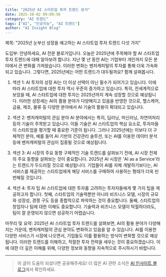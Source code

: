 ```yaml
---
title: "2025년 AI 스타트업 투자 트렌드 분석"
date: 2025-10-02 09:09:56
category: "AI 트렌드"
tags: ["AI", "인공지능", "AI 트렌드"]
author: "AI Insight Blog"
---
```


제목: "2025년 눈부신 성장을 예고하는 AI 스타트업 투자 트렌드 다섯 가지"

도입부: 
안녕하세요, AI 전문 블로거입니다. 오늘은 2025년에 주목해야 할 AI 스타트업 투자 트렌드에 대해 알아보려 합니다. 지난 몇 년 동안 AI는 기업부터 개인까지 모든 분야에서 큰 변화를 가져왔습니다. 이러한 변화는 벤처캐피털의 투자를 통해 더욱 가속화되고 있습니다. 그렇다면, 2025년에는 어떤 트렌드가 대두될까요? 함께 살펴봅시다.

1. 섹션 1: AI 투자의 성장
AI는 더 이상 선택이 아닌 필수가 되어가고 있습니다. 이에 따라 AI 스타트업에 대한 투자 역시 꾸준히 증가하고 있습니다. 특히, 전세계적으로 보았을 때, AI 스타트업에 대한 투자는 2025년까지 계속 성장할 것으로 예상됩니다. 이러한 성장세는 AI의 활용 분야가 다양해지고 있음을 반영한 것으로, 헬스케어, 금융, 제조, 물류 등 다양한 분야에서 AI 기술의 활용이 확대되고 있습니다.

2. 섹션 2: 벤처캐피털의 관심 분야
AI 분야에서는 특히, 딥러닝, 머신러닝, 자연어처리 등의 기술이 주목받고 있습니다. 이들 기술은 AI 스타트업의 핵심 요소로, 투자자들이 스타트업을 평가할 때 중요한 기준이 됩니다. 그러나 2025년에는 이보다 더 구체적인 분야, 예를 들어 AI 기반의 건강관리 솔루션, 또는 AI를 이용한 데이터 분석 등에 벤처캐피털의 관심이 집중될 것으로 예상됩니다.

3. 섹션 3: AI 시장의 주요 동향
구체적인 기술 트렌드를 살펴보기 전에, AI 시장 전체의 주요 동향을 살펴보는 것이 중요합니다. 2025년 AI 시장은 'AI as a Service'라는 트렌드가 두드러질 것으로 예상됩니다. 기업들이 AI를 자체 개발하기보다는, AI 서비스를 제공하는 스타트업에게 해당 서비스를 구매하여 사용하는 형태가 더욱 빈번해질 것입니다.

4. 섹션 4: 투자 팁
AI 스타트업에 대한 투자를 고려하는 투자자들에게 몇 가지 팁을 제공하고자 합니다. 첫째, 스타트업의 기술력뿐만 아니라 비즈니스 모델, 시장의 규모와 성장성, 경쟁 구도 등을 종합적으로 파악하는 것이 중요합니다. 둘째, 스타트업의 창업자나 팀에 대한 이해도 중요합니다. 기술력과 비즈니스 모델이 탁월하더라도, 팀이 잘 운영되지 않으면 성공하기 어렵습니다. 

마무리 및 요약:
2025년 AI 스타트업 투자 트렌드를 살펴보면, AI의 활용 분야가 다양해지는 가운데, 벤처캐피털의 관심 분야도 변화하고 있음을 알 수 있습니다. AI를 이용한 다양한 서비스가 시장에 나오면서, 기업들도 이를 활용하는 방식이 변화할 것으로 예상됩니다. 이러한 트렌드를 이해하고, 적절한 투자 전략을 세우는 것이 중요하겠습니다. 이에 대한 더 깊은 이해를 위해, 다양한 정보와 동향을 지속적으로 주시하시기 바랍니다.

---

> 이 글이 도움이 되셨다면 공유해주세요! 
> 더 많은 AI 관련 소식은 [AI 인사이트 블로그](https://tonyhwang1004.github.io/ai-insight-blog)에서 확인하세요.
